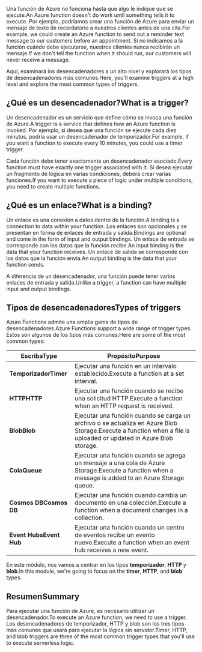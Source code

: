<span data-ttu-id="c6925-101">Una función de Azure no funciona hasta que algo le indique que se ejecute.</span><span class="sxs-lookup"><span data-stu-id="c6925-101">An Azure function doesn't do work until something tells it to execute.</span></span> <span data-ttu-id="c6925-102">Por ejemplo, podríamos crear una función de Azure para enviar un mensaje de texto de recordatorio a nuestros clientes antes de una cita.</span><span class="sxs-lookup"><span data-stu-id="c6925-102">For example, we could create an Azure function to send out a reminder text message to our customers before an appointment.</span></span> <span data-ttu-id="c6925-103">Si no indicamos a la función cuándo debe ejecutarse, nuestros clientes nunca recibirán un mensaje.</span><span class="sxs-lookup"><span data-stu-id="c6925-103">If we don't tell the function when it should run, our customers will never receive a message.</span></span> 

<span data-ttu-id="c6925-104">Aquí, examinará los desencadenadores a un alto nivel y explorará los tipos de desencadenadores más comunes.</span><span class="sxs-lookup"><span data-stu-id="c6925-104">Here, you'll examine triggers at a high level and explore the most common types of triggers.</span></span>

## <a name="what-is-a-trigger"></a><span data-ttu-id="c6925-105">¿Qué es un desencadenador?</span><span class="sxs-lookup"><span data-stu-id="c6925-105">What is a trigger?</span></span>

<span data-ttu-id="c6925-106">Un desencadenador es un servicio que define cómo se invoca una función de Azure.</span><span class="sxs-lookup"><span data-stu-id="c6925-106">A trigger is a service that defines how an Azure function is invoked.</span></span> <span data-ttu-id="c6925-107">Por ejemplo, si desea que una función se ejecute cada diez minutos, podría usar un desencadenador de temporizador.</span><span class="sxs-lookup"><span data-stu-id="c6925-107">For example, if you want a function to execute every 10 minutes, you could use a timer trigger.</span></span>

<span data-ttu-id="c6925-108">Cada función debe tener exactamente un desencadenador asociado.</span><span class="sxs-lookup"><span data-stu-id="c6925-108">Every function must have exactly one trigger associated with it.</span></span> <span data-ttu-id="c6925-109">Si desea ejecutar un fragmento de lógica en varias condiciones, deberá crear varias funciones.</span><span class="sxs-lookup"><span data-stu-id="c6925-109">If you want to execute a piece of logic under multiple conditions, you need to create multiple functions.</span></span>

## <a name="what-is-a-binding"></a><span data-ttu-id="c6925-110">¿Qué es un enlace?</span><span class="sxs-lookup"><span data-stu-id="c6925-110">What is a binding?</span></span>

<span data-ttu-id="c6925-111">Un enlace es una conexión a datos dentro de la función.</span><span class="sxs-lookup"><span data-stu-id="c6925-111">A binding is a connection to data within your function.</span></span> <span data-ttu-id="c6925-112">Los enlaces son opcionales y se presentan en forma de enlaces de entrada y salida.</span><span class="sxs-lookup"><span data-stu-id="c6925-112">Bindings are optional and come in the form of input and output bindings.</span></span> <span data-ttu-id="c6925-113">Un enlace de entrada se corresponde con los datos que la función recibe.</span><span class="sxs-lookup"><span data-stu-id="c6925-113">An input binding is the data that your function receives.</span></span> <span data-ttu-id="c6925-114">Un enlace de salida se corresponde con los datos que la función envía.</span><span class="sxs-lookup"><span data-stu-id="c6925-114">An output binding is the data that your function sends.</span></span>

<span data-ttu-id="c6925-115">A diferencia de un desencadenador, una función puede tener varios enlaces de entrada y salida.</span><span class="sxs-lookup"><span data-stu-id="c6925-115">Unlike a trigger, a function can have multiple input and output bindings.</span></span>

## <a name="types-of-triggers"></a><span data-ttu-id="c6925-116">Tipos de desencadenadores</span><span class="sxs-lookup"><span data-stu-id="c6925-116">Types of triggers</span></span>

<span data-ttu-id="c6925-117">Azure Functions admite una amplia gama de tipos de desencadenadores.</span><span class="sxs-lookup"><span data-stu-id="c6925-117">Azure Functions support a wide range of trigger types.</span></span> <span data-ttu-id="c6925-118">Estos son algunos de los tipos más comunes:</span><span class="sxs-lookup"><span data-stu-id="c6925-118">Here are some of the most common types:</span></span>

| <span data-ttu-id="c6925-119">Escriba</span><span class="sxs-lookup"><span data-stu-id="c6925-119">Type</span></span> | <span data-ttu-id="c6925-120">Propósito</span><span class="sxs-lookup"><span data-stu-id="c6925-120">Purpose</span></span> | 
| --- | --- | 
| <span data-ttu-id="c6925-121">**Temporizador**</span><span class="sxs-lookup"><span data-stu-id="c6925-121">**Timer**</span></span> | <span data-ttu-id="c6925-122">Ejecutar una función en un intervalo establecido.</span><span class="sxs-lookup"><span data-stu-id="c6925-122">Execute a function at a set interval.</span></span> | 
| <span data-ttu-id="c6925-123">**HTTP**</span><span class="sxs-lookup"><span data-stu-id="c6925-123">**HTTP**</span></span> | <span data-ttu-id="c6925-124">Ejecutar una función cuando se recibe una solicitud HTTP.</span><span class="sxs-lookup"><span data-stu-id="c6925-124">Execute a function when an HTTP request is received.</span></span> |  
| <span data-ttu-id="c6925-125">**Blob**</span><span class="sxs-lookup"><span data-stu-id="c6925-125">**Blob**</span></span> | <span data-ttu-id="c6925-126">Ejecutar una función cuando se carga un archivo o se actualiza en Azure Blob Storage.</span><span class="sxs-lookup"><span data-stu-id="c6925-126">Execute a function when a file is uploaded or updated in Azure Blob storage.</span></span> | 
| <span data-ttu-id="c6925-127">**Cola**</span><span class="sxs-lookup"><span data-stu-id="c6925-127">**Queue**</span></span> | <span data-ttu-id="c6925-128">Ejecutar una función cuando se agrega un mensaje a una cola de Azure Storage.</span><span class="sxs-lookup"><span data-stu-id="c6925-128">Execute a function when a message is added to an Azure Storage queue.</span></span> | 
| <span data-ttu-id="c6925-129">**Cosmos DB**</span><span class="sxs-lookup"><span data-stu-id="c6925-129">**Cosmos DB**</span></span> | <span data-ttu-id="c6925-130">Ejecutar una función cuando cambia un documento en una colección.</span><span class="sxs-lookup"><span data-stu-id="c6925-130">Execute a function when a document changes in a collection.</span></span> | 
| <span data-ttu-id="c6925-131">**Event Hubs**</span><span class="sxs-lookup"><span data-stu-id="c6925-131">**Event Hub**</span></span> | <span data-ttu-id="c6925-132">Ejecutar una función cuando un centro de eventos recibe un evento nuevo.</span><span class="sxs-lookup"><span data-stu-id="c6925-132">Execute a function when an event hub receives a new event.</span></span> | 

<span data-ttu-id="c6925-133">En este módulo, nos vamos a centrar en los tipos **temporizador**, **HTTP** y **blob**.</span><span class="sxs-lookup"><span data-stu-id="c6925-133">In this module, we're going to focus on the **timer**, **HTTP**, and **blob** types.</span></span>

## <a name="summary"></a><span data-ttu-id="c6925-134">Resumen</span><span class="sxs-lookup"><span data-stu-id="c6925-134">Summary</span></span>

<span data-ttu-id="c6925-135">Para ejecutar una función de Azure, es necesario utilizar un desencadenador.</span><span class="sxs-lookup"><span data-stu-id="c6925-135">To execute an Azure function, we need to use a trigger.</span></span> <span data-ttu-id="c6925-136">Los desencadenadores de temporizador, HTTP y blob son los tres tipos más comunes que usará para ejecutar la lógica sin servidor.</span><span class="sxs-lookup"><span data-stu-id="c6925-136">Timer, HTTP, and blob triggers are three of the most common trigger types that you'll use to execute serverless logic.</span></span>
